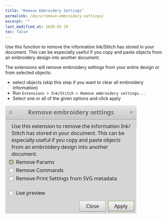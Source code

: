 ```yaml
---
title: "Remove Embroidery Settings"
permalink: /docs/remove-embroidery-settings/
excerpt: ""
last_modified_at: 2020-02-19
toc: false
---
```

Use this function to remove the information Ink/Stitch has stored in your document.
This can be especially useful if you copy and paste objects from an embroidery design into another document.

The extensions will remove embroidery settings from your entire design or from selected objects:
* select objects
  (skip this step if you want to clear all embroidery information)
* Run `Extensions > Ink/Stitch > Remove embroidery settings...`
* Select one or all of the given options and click apply

![Remove embroidery settings - GUI](/assets/images/docs/en/remove-embroidery-settings.png)
